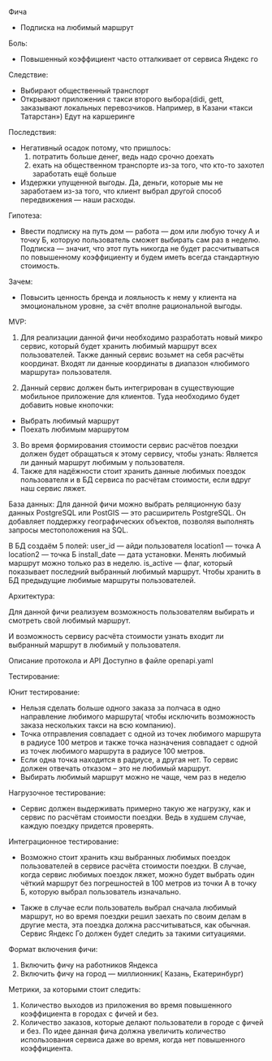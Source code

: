 Фича
- Подписка на любимый маршрут

Боль:
- Повышенный коэффициент часто отталкивает от сервиса Яндекс го

Следствие:
- Выбирают общественный транспорт
- Открывают приложения с такси второго выбора(didi, gett, заказывают локальных перевозчиков. Например, в Казани «такси Татарстан»)
Едут на каршеринге

Последствия:
- Негативный осадок потому, что пришлось:
  1. потратить больше денег, ведь надо срочно доехать
  2. ехать на общественном транспорте из-за того, что кто-то захотел заработать ещё больше
- Издержки упущенной выгоды. Да, деньги, которые мы не заработаем из-за того, что клиент выбрал другой способ передвижения — наши расходы.

Гипотеза:
- Ввести подписку на путь дом — работа — дом или любую точку А и точку Б, которую пользователь сможет выбирать сам раз в неделю. Подписка — значит, что этот путь никогда не будет рассчитываться по повышенному коэффициенту и будем иметь всегда стандартную стоимость.

Зачем:
- Повысить ценность бренда и лояльность к нему у клиента на эмоциональном уровне, за счёт вполне рациональной выгоды.



MVP:
1. Для реализации данной фичи необходимо разработать новый микро сервис, который будет хранить любимый маршрут всех пользователей.
Также данный сервис возьмет на себя расчёты координат. Входят ли данные координаты в диапазон «любимого маршрута» пользователя.

2. Данный сервис должен быть интегрирован в существующие мобильное приложение для клиентов. Туда необходимо будет добавить новые кнопочки:
- Выбрать любимый маршрут
- Поехать любимым маршрутом
3. Во время формирования стоимости сервис расчётов поездки должен будет обращаться к этому сервису, чтобы узнать: Является ли данный маршрут любимым у пользователя.
4. Также для надёжности стоит хранить данные любимых поездок пользователя и в БД сервиса по расчётам стоимости, если вдруг наш сервис ляжет.


База данных:
Для данной фичи можно выбрать реляционную базу данных PostgreSQL или PostGIS — это расширитель PostgreSQL. Он добавляет поддержку географических объектов, позволяя выполнять запросы местоположения на SQL.

В БД создаём 5 полей:
user_id — айди пользователя
location1 — точка А
location2 — точка Б
install_date — дата установки. Менять любимый маршрут можно только раз в неделю.
is_active — флаг, который показывает последний выбранный любимый маршрут. Чтобы хранить в БД предыдущие любимые маршруты пользователей.


Архитектура:

Для данной фичи реализуем возможность пользователям выбирать и смотреть свой любимый маршрут.


И возможность сервису расчёта стоимости узнать входит ли выбранный маршрут в любимый у пользователя.

Описание протокола и API
Доступно в файле openapi.yaml

Тестирование:

Юнит тестирование:
- Нельзя сделать больше одного заказа за полчаса в одно направление любимого маршрута( чтобы исключить возможность заказа нескольких такси на всю компанию).
- Точка отправления совпадает с одной из точек любимого маршрута в радиусе 100 метров и также точка назначения совпадает с одной из точек любимого маршрута в радиусе 100 метров.
- Если одна точка находится в радиусе, а другая нет. То сервис должен отвечать отказом – это не любимый маршрут.
- Выбирать любимый маршрут можно не чаще, чем раз в неделю

Нагрузочное тестирование:
- Сервис должен выдерживать примерно такую же нагрузку, как и сервис по расчётам стоимости поездки. Ведь в худшем случае, каждую поездку придется проверять.

Интеграционное тестирование:
- Возможно стоит хранить кэш выбранных любимых поездок пользователей в сервисе расчёта стоимости поездки. В случае, когда сервис любимых поездок ляжет, можно будет выбрать один чёткий маршрут без погрешностей в 100 метров из точки А в точку Б, которую выбрал пользователь изначально.

- Также в случае если пользователь выбрал сначала любимый маршрут, но во время поездки решил заехать по своим делам в другие места, эта поездка должна рассчитываться, как обычная. Сервис Яндекс Го должен будет следить за такими ситуациями.

Формат включения фичи:
1. Включить фичу на работников Яндекса
2. Включить фичу на город — миллионник( Казань, Екатеринбург)

Метрики, за которыми стоит следить:
1. Количество выходов из приложения во время повышенного коэффициента в городах с фичей и без.
2. Количество заказов, которые делают пользователи в городе с фичей и без. По идее данная фича должна увеличить количество использования сервиса даже во время, когда нет повышенного коэффициента.
